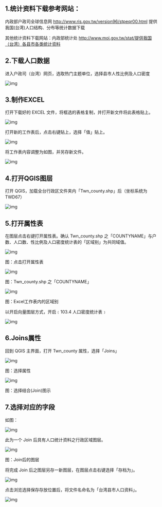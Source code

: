 ## 1.统计资料下载参考网站：

内政部户政司全球信息网 http://www.ris.gov.tw/version96/stpeqr00.html 提供我国(台湾)人口结构、分布等统计数据下载

其他统计资料下载网站：内政部统计处 http://www.moi.gov.tw/stat/提供我国（台湾）各县市各类统计资料

## 2.下载人口数据

进入户政司（台湾）网页，选取热门主题单位，选择县市人性比例及人口密度

![img](https://image.malagis.com/pic/gis/qgis-handbook-2-2/image222.jpg)

  

## 3.制作EXCEL

打开下载好的 EXCEL 文件，将框选的表格复制，并打开新文件将此表格贴上。

![img](https://image.malagis.com/pic/gis/qgis-handbook-2-2/image223.jpg)

打开新的工作表后，点击右键贴上，选择「值」贴上。

![img](https://image.malagis.com/pic/gis/qgis-handbook-2-2/image224.jpg)

将工作表内容调整为如图，并另存新文件。

![img](https://image.malagis.com/pic/gis/qgis-handbook-2-2/image225.jpg)

## 4.打开QGIS图层

打开 QGIS，加载全台行政区文件夹内「Twn_county.shp」后（坐标系统为TWD67）

![img](https://image.malagis.com/pic/gis/qgis-handbook-2-2/image226.jpg)

  

## 5.打开属性表

在图层点击右键打开属性表。确认 Twn_county.shp 之「COUNTYNAME」与户数、人口数、性比例及人口密度统计表的「区域别」为共同域值。

![img](https://image.malagis.com/pic/gis/qgis-handbook-2-2/image227.jpg)

图：点击打开属性表

![img](https://image.malagis.com/pic/gis/qgis-handbook-2-2/image228.jpg)

图：Twn_county.shp 之「COUNTYNAME」

![img](https://image.malagis.com/pic/gis/qgis-handbook-2-2/image229.jpg)

图：Excel工作表内的区域别

以开启向量图层方式，开启﹝103.4 人口密度统计表﹞

![img](https://image.malagis.com/pic/gis/qgis-handbook-2-2/image230.jpg)

## 6.Joins属性

回到 QGIS 主界面，打开 Twn_county 属性，选择「Joins」

![img](https://image.malagis.com/pic/gis/qgis-handbook-2-2/image232.jpg)

图：选择属性

![img](https://image.malagis.com/pic/gis/qgis-handbook-2-2/image233.jpg)

图：选择结合(Join)图示

## 7.选择对应的字段

如图：

![img](https://image.malagis.com/pic/gis/qgis-handbook-2-2/image234.jpg)

此为一个 Join 后具有人口统计资料之行政区域图层。

![img](https://image.malagis.com/pic/gis/qgis-handbook-2-2/image235.jpg)

图：Join后的图层

将完成 Join 后之图层另存一新图层，在图层点击右键选择「存档为」。

![img](https://image.malagis.com/pic/gis/qgis-handbook-2-2/image236.jpg)

点击浏览选择保存存放位置后，将文件名命名为「台湾县市人口资料」。

![img](https://image.malagis.com/pic/gis/qgis-handbook-2-2/image237.jpg)

## 
